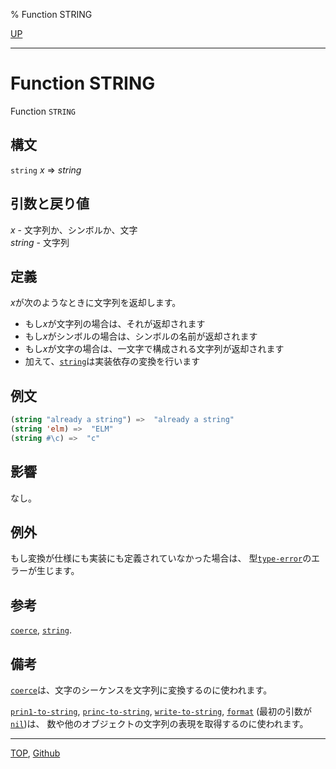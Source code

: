 % Function STRING

[UP](16.2.html)  

---

# Function **STRING**


Function `STRING`


## 構文

`string` *x* => *string*


## 引数と戻り値

*x* - 文字列か、シンボルか、文字  
*string* - 文字列


## 定義

*x*が次のようなときに文字列を返却します。

- もし*x*が文字列の場合は、それが返却されます
- もし*x*がシンボルの場合は、シンボルの名前が返却されます
- もし*x*が文字の場合は、一文字で構成される文字列が返却されます
- 加えて、[`string`](16.2.string-function.html)は実装依存の変換を行います


## 例文

```lisp
(string "already a string") =>  "already a string"
(string 'elm) =>  "ELM"
(string #\c) =>  "c"
```

## 影響

なし。


## 例外

もし変換が仕様にも実装にも定義されていなかった場合は、
型[`type-error`](4.4.type-error.html)のエラーが生じます。


## 参考

[`coerce`](4.4.coerce.html), [`string`](16.2.string-system-class.html).


## 備考

[`coerce`](4.4.coerce.html)は、文字のシーケンスを文字列に変換するのに使われます。

[`prin1-to-string`](22.4.write-to-string.html), [`princ-to-string`](22.4.write-to-string.html), [`write-to-string`](22.4.write-to-string.html),
[`format`](22.4.format.html) (最初の引数が[`nil`](5.3.nil-variable.html))は、
数や他のオブジェクトの文字列の表現を取得するのに使われます。


---
[TOP](index.html),  [Github](https://github.com/nptcl/npt-japanese)

